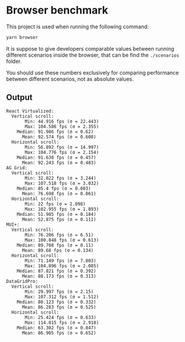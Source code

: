 # Browser benchmark

This project is used when running the following command:

```sh
yarn browser
```

It is suppose to give developers comparable values between running different scenarios inside the browser, that can be find the `./scenarios` folder.

You should use these numbers exclusively for comparing performance between different scenarios, not as absolute values.

## Output

```
React Virtualized:
  Vertical scroll:
       Min: 44.916 fps (σ = 22.443)
       Max: 104.586 fps (σ = 2.355)
    Median: 91.986 fps (σ = 0.62)
      Mean: 92.574 fps (σ = 0.608)
  Horizontal scroll:
       Min: 56.892 fps (σ = 14.997)
       Max: 104.776 fps (σ = 2.154)
    Median: 91.638 fps (σ = 0.457)
      Mean: 92.243 fps (σ = 0.483)
AG Grid:
  Vertical scroll:
       Min: 32.022 fps (σ = 3.244)
       Max: 107.518 fps (σ = 3.032)
    Median: 85.4 fps (σ = 0.603)
      Mean: 76.698 fps (σ = 0.861)
  Horizontal scroll:
       Min: 22 fps (σ = 2.898)
       Max: 102.955 fps (σ = 1.893)
    Median: 51.985 fps (σ = 0.184)
      Mean: 52.875 fps (σ = 0.111)
MUI+:
  Vertical scroll:
       Min: 76.206 fps (σ = 6.51)
       Max: 100.848 fps (σ = 0.613)
    Median: 89.708 fps (σ = 0.11)
      Mean: 89.68 fps (σ = 0.134)
  Horizontal scroll:
       Min: 71.149 fps (σ = 7.803)
       Max: 104.896 fps (σ = 2.085)
    Median: 87.821 fps (σ = 0.392)
      Mean: 88.173 fps (σ = 0.313)
DataGridPro:
  Vertical scroll:
       Min: 29.997 fps (σ = 2.15)
       Max: 107.312 fps (σ = 1.512)
    Median: 80.123 fps (σ = 0.332)
      Mean: 86.283 fps (σ = 0.525)
  Horizontal scroll:
       Min: 25.424 fps (σ = 0.633)
       Max: 114.815 fps (σ = 2.918)
    Median: 63.302 fps (σ = 0.847)
      Mean: 86.905 fps (σ = 0.652)
```
